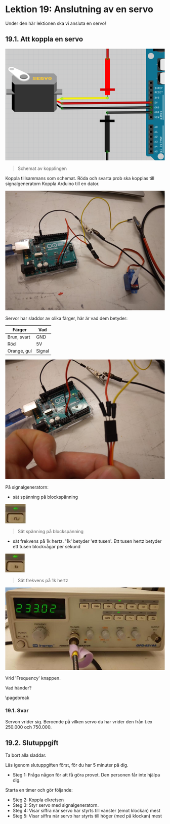 # Lektion 19: Anslutning av en servo

Under den här lektionen ska vi ansluta en servo!

## 19.1. Att koppla en servo

![Anslutning av en servo, schematiskt](anslutning_av_en_servo.png)

> Schemat av kopplingen

Koppla tillsammans som schemat. 
Röda och svarta prob ska kopplas till signalgeneratorn
Koppla Arduino till en dator.

![Anslutning av en servo, realisiskt](anslutning_av_en_servo_anslutning.jpg)

Servor har sladdor av olika färger, här är vad dem betyder:

Färger     |Vad
-----------|------
Brun, svart|GND
Röd        |5V
Orange, gul|Signal

![Anslutning av en servo, sladdar](anslutning_av_en_servo_sladdar.jpg)

På signalgeneratorn:

- sät spänning på blockspänning

![Sät spänning på blockspänning](anslutning_av_en_servo_signal_generator_block.jpg)

> Sät spänning på blockspänning

- sät frekvens på 1k hertz. '1k' betyder 'ett tusen'. Ett tusen hertz
  betyder ett tusen blockvågar per sekund

![Sät frekvens på 1k hertz](anslutning_av_en_servo_signal_generator_1k.jpg)

> Sät frekvens på 1k hertz

![Signalgenerator settings](anslutning_av_en_servo_signal_generator.jpg)

Vrid 'Frequency' knappen.

Vad händer?

\pagebreak

### 19.1. Svar

Servon vrider sig. Beroende på vilken servo du har vrider den från
t.ex 250.000 och 750.000.

## 19.2. Slutuppgift

Ta bort alla sladdar.

Läs igenom slutuppgiften först, för du har 5 minuter på dig.

- Steg 1: Fråga någon för att få göra provet. Den personen får inte hjälpa dig.

Starta en timer och gör följande:

- Steg 2: Koppla elkretsen
- Steg 3: Styr servo med signalgeneratorn.
- Steg 4: Visar siffra när servo har styrts till vänster (emot klockan) mest
- Steg 5: Visar siffra när servo har styrts till höger (med på klockan) mest
